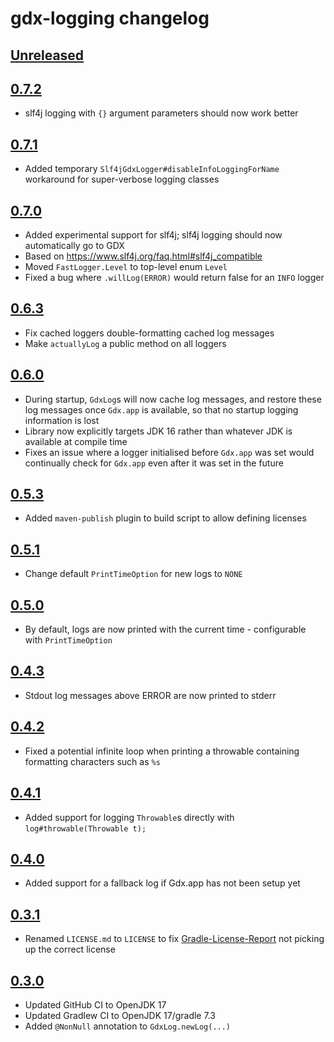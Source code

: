 # gdx-logging changelog

## [Unreleased](https://github.com/soundasleep/gdx-logging/compare/0.7.0...HEAD)

## [0.7.2](https://github.com/soundasleep/gdx-logging/compare/0.7.1...0.7.2)

- slf4j logging with `{}` argument parameters should now work better

## [0.7.1](https://github.com/soundasleep/gdx-logging/compare/0.7.0...0.7.1)

- Added temporary `Slf4jGdxLogger#disableInfoLoggingForName` workaround for super-verbose logging classes

## [0.7.0](https://github.com/soundasleep/gdx-logging/compare/0.6.3...0.7.0)

- Added experimental support for slf4j; slf4j logging should now automatically go to GDX
- Based on https://www.slf4j.org/faq.html#slf4j_compatible
- Moved `FastLogger.Level` to top-level enum `Level`
- Fixed a bug where `.willLog(ERROR)` would return false for an `INFO` logger

## [0.6.3](https://github.com/soundasleep/gdx-logging/compare/0.6.0...0.6.3)

- Fix cached loggers double-formatting cached log messages
- Make `actuallyLog` a public method on all loggers

## [0.6.0](https://github.com/soundasleep/gdx-logging/compare/0.5.3...0.6.0)

- During startup, `GdxLog`s will now cache log messages, and restore these log messages once `Gdx.app` is available, so that no startup logging information is lost
- Library now explicitly targets JDK 16 rather than whatever JDK is available at compile time
- Fixes an issue where a logger initialised before `Gdx.app` was set would continually check for `Gdx.app` even after it was set in the future

## [0.5.3](https://github.com/soundasleep/gdx-logging/compare/0.5.1...0.5.3)

- Added `maven-publish` plugin to build script to allow defining licenses

## [0.5.1](https://github.com/soundasleep/gdx-logging/compare/0.5.0...0.5.1)

- Change default `PrintTimeOption` for new logs to `NONE`

## [0.5.0](https://github.com/soundasleep/gdx-logging/compare/0.4.3...0.5.0)

- By default, logs are now printed with the current time - configurable with `PrintTimeOption`

## [0.4.3](https://github.com/soundasleep/gdx-logging/compare/0.4.2...0.4.3)

- Stdout log messages above ERROR are now printed to stderr

## [0.4.2](https://github.com/soundasleep/gdx-logging/compare/0.4.1...0.4.2)

- Fixed a potential infinite loop when printing a throwable containing formatting characters such as `%s`

## [0.4.1](https://github.com/soundasleep/gdx-logging/compare/0.4.0...0.4.1)

- Added support for logging `Throwable`s directly with `log#throwable(Throwable t);`

## [0.4.0](https://github.com/soundasleep/gdx-logging/compare/0.3.1...0.4.0)

- Added support for a fallback log if Gdx.app has not been setup yet

## [0.3.1](https://github.com/soundasleep/gdx-logging/compare/0.3.0...0.3.1)

- Renamed `LICENSE.md` to `LICENSE` to fix [Gradle-License-Report](https://github.com/jk1/Gradle-License-Report) not picking up the correct license

## [0.3.0](https://github.com/soundasleep/gdx-logging/compare/0.2.0...0.3.0)

- Updated GitHub CI to OpenJDK 17
- Updated Gradlew CI to OpenJDK 17/gradle 7.3
- Added `@NonNull` annotation to `GdxLog.newLog(...)`
